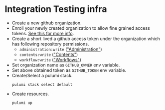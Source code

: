 # Integration Testing infra

- Create a new github organization.
- Enroll your newly created organization to allow fine grained access tokens.
[See this for more info](https://docs.github.com/en/organizations/managing-programmatic-access-to-your-organization/setting-a-personal-access-token-policy-for-your-organization).
- Create a short lived a github access token under the organization which has following
repository permissions.
    - `administration:write` (["Administration"][administration:write])
    - `contents:write` (["Contents"][contents:write])
    - `workflow:write` (["Workflows"][workflow:write])
- Set organization name as `GITHUB_OWNER` env variable.
- Set above obtained token as `GITHUB_TOKEN` env variable.
- Create/Select a pulumi stack.
    ```
    pulumi stack select default
    ```
- Create resources.
    ```
    pulumi up
    ```

[administration:write]:https://docs.github.com/en/rest/overview/permissions-required-for-github-apps?apiVersion=2022-11-28#repository-permissions-for-administration
[contents:write]: https://docs.github.com/en/rest/overview/permissions-required-for-github-apps?apiVersion=2022-11-28#repository-permissions-for-contents
[workflow:write]:https://docs.github.com/en/rest/overview/permissions-required-for-github-apps?apiVersion=2022-11-28#repository-permissions-for-workflows
